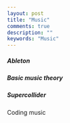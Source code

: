 ```yaml
---
layout: post
title: "Music"
comments: true
description: ""
keywords: "Music"
---
```


##### Ableton

##### Basic music theory

##### Supercollider 

Coding music

##### 

